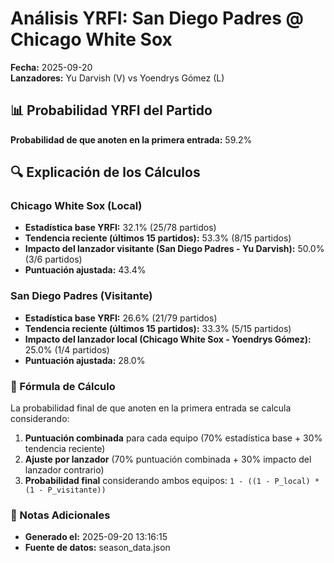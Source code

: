 # Análisis YRFI: San Diego Padres @ Chicago White Sox

**Fecha:** 2025-09-20  
**Lanzadores:** Yu Darvish (V) vs Yoendrys Gómez (L)

## 📊 Probabilidad YRFI del Partido

**Probabilidad de que anoten en la primera entrada:** 59.2%

## 🔍 Explicación de los Cálculos

### Chicago White Sox (Local)
- **Estadística base YRFI:** 32.1% (25/78 partidos)
- **Tendencia reciente (últimos 15 partidos):** 53.3% (8/15 partidos)
- **Impacto del lanzador visitante (San Diego Padres - Yu Darvish):** 50.0% (3/6 partidos)
- **Puntuación ajustada:** 43.4%

### San Diego Padres (Visitante)
- **Estadística base YRFI:** 26.6% (21/79 partidos)
- **Tendencia reciente (últimos 15 partidos):** 33.3% (5/15 partidos)
- **Impacto del lanzador local (Chicago White Sox - Yoendrys Gómez):** 25.0% (1/4 partidos)
- **Puntuación ajustada:** 28.0%

### 📝 Fórmula de Cálculo

La probabilidad final de que anoten en la primera entrada se calcula considerando:
1. **Puntuación combinada** para cada equipo (70% estadística base + 30% tendencia reciente)
2. **Ajuste por lanzador** (70% puntuación combinada + 30% impacto del lanzador contrario)
3. **Probabilidad final** considerando ambos equipos: `1 - ((1 - P_local) * (1 - P_visitante))`

### 📌 Notas Adicionales

- **Generado el:** 2025-09-20 13:16:15
- **Fuente de datos:** season_data.json
